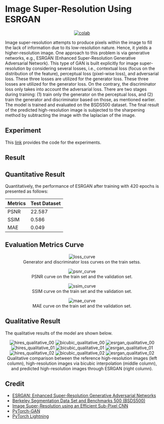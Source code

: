 # Image Super-Resolution Using ESRGAN


 <div align="center">
    <a href="https://colab.research.google.com/github/reshalfahsi/image-super-resolution/blob/master/ImageSuperResolution.ipynb"><img src="https://colab.research.google.com/assets/colab-badge.svg" alt="colab"></a>
    <br />
 </div>

Image super-resolution attempts to produce pixels within the image to fill the lack of information due to its low-resolution nature. Hence, it yields a higher-resolution image. One approach to this problem is via generative networks, e.g., ESRGAN (Enhanced Super-Resolution Generative Adversarial Network). This type of GAN is built explicitly for image super-resolution by considering several losses, i.e., contextual loss (focus on the distribution of the feature), perceptual loss (pixel-wise loss), and adversarial loss. These three losses are utilized for the generator loss. These three losses are utilized for the generator loss. On the contrary, the discriminator loss only takes into account the adversarial loss. There are two stages during training: (1) train only the generator on the perceptual loss, and (2) train the generator and discriminator based on those, as mentioned earlier. The model is trained and evaluated on the BSDS500 dataset. The final result of the predicted high-resolution image is subjected to the sharpening method by subtracting the image with the laplacian of the image.


## Experiment


This [link](https://github.com/reshalfahsi/image-super-resolution/blob/master/ImageSuperResolution.ipynb) provides the code for the experiments.


## Result

## Quantitative Result

Quantitatively, the performance of ESRGAN after training with 420 epochs is presented as follows:

Metrics | Test Dataset |
------------ | ------------- |
PSNR | 22.587 |
SSIM | 0.586 |
MAE | 0.049 |


## Evaluation Metrics Curve

<p align="center"> <img src="https://github.com/reshalfahsi/image-super-resolution/blob/master/assets/loss_curve.png" alt="loss_curve" > <br /> Generator and discriminator loss curves on the train setss. </p>

<p align="center"> <img src="https://github.com/reshalfahsi/image-super-resolution/blob/master/assets/psnr_curve.png" alt="psnr_curve" > <br /> PSNR curve on the train set and the validation set. </p>

<p align="center"> <img src="https://github.com/reshalfahsi/image-super-resolution/blob/master/assets/ssim_curve.png" alt="ssim_curve" > <br /> SSIM curve on the train set and the validation set. </p>

<p align="center"> <img src="https://github.com/reshalfahsi/image-super-resolution/blob/master/assets/mae_curve.png" alt="mae_curve" > <br /> MAE curve on the train set and the validation set. </p>


## Qualitative Result

The qualitative results of the model are shown below.

<p align="center"> <img src="https://github.com/reshalfahsi/image-super-resolution/blob/master/assets/hires_qualitative_00.png" alt="hires_qualitative_00" > <img src="https://github.com/reshalfahsi/image-super-resolution/blob/master/assets/bicubic_qualitative_00.png" alt="bicubic_qualitative_00" > <img src="https://github.com/reshalfahsi/image-super-resolution/blob/master/assets/esrgan_qualitative_00.png" alt="esrgan_qualitative_00" > <br /> <img src="https://github.com/reshalfahsi/image-super-resolution/blob/master/assets/hires_qualitative_01.png" alt="hires_qualitative_01" > <img src="https://github.com/reshalfahsi/image-super-resolution/blob/master/assets/bicubic_qualitative_01.png" alt="bicubic_qualitative_01" > <img src="https://github.com/reshalfahsi/image-super-resolution/blob/master/assets/esrgan_qualitative_01.png" alt="esrgan_qualitative_01" > <br /> <img src="https://github.com/reshalfahsi/image-super-resolution/blob/master/assets/hires_qualitative_02.png" alt="hires_qualitative_02" > <img src="https://github.com/reshalfahsi/image-super-resolution/blob/master/assets/bicubic_qualitative_02.png" alt="bicubic_qualitative_02" > <img src="https://github.com/reshalfahsi/image-super-resolution/blob/master/assets/esrgan_qualitative_02.png" alt="esrgan_qualitative_02" > <br /> Qualitative comparison between the reference high-resolution images (left column), high-resolution images via bicubic interpolation (middle column), and predicted high-resolution images through ESRGAN (right column). </p>


## Credit

- [ESRGAN: Enhanced Super-Resolution Generative Adversarial Networks](https://arxiv.org/pdf/1809.00219.pdf)
- [Berkeley Segmentation Data Set and Benchmarks 500 (BSDS500)](https://github.com/BIDS/BSDS500)
- [Image Super-Resolution using an Efficient Sub-Pixel CNN](https://keras.io/examples/vision/super_resolution_sub_pixel/)
- [PyTorch-GAN](https://github.com/eriklindernoren/PyTorch-GAN)
- [PyTorch Lightning](https://lightning.ai/docs/pytorch/latest/)
